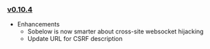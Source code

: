 ### [v0.10.4](#v0104)

* Enhancements
  * Sobelow is now smarter about cross-site websocket hijacking
  * Update URL for CSRF description